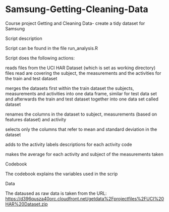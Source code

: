 Samsung-Getting-Cleaning-Data
=============================

Course project Getting and Cleaning Data- create  a tidy dataset for Samsung

Script description 

Script can be found in the file run_analysis.R

Script does the following actions:

  reads files from the UCI HAR Dataset (which is set as working directory)
  files read are covering the subject, the measurements and the activities for the train and test dataset 
  
  merges the datasets first within the train dataset the subjects, measurements and activities into one data frame, similar for test data set and afterwards the train and test dataset together into one data set called dataset
  
  renames the columns in the dataset to subject, measurements (based on features dataset) and activity  
  
  selects only the columns that refer to mean and standard deviation in the dataset 
  
  adds to the activity labels descriptions for each activity code
  
  makes the average for each activity and subject of the measurements taken 
  
Codebook

The codebook explains the variables used in the scrip

Data 

The dataused as raw data is taken from the URL: https://d396qusza40orc.cloudfront.net/getdata%2Fprojectfiles%2FUCI%20HAR%20Dataset.zip 


